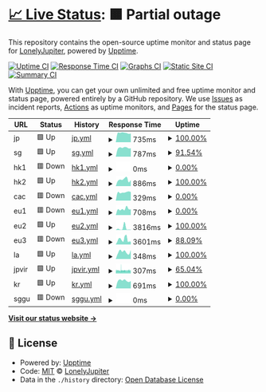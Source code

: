 # [📈 Live Status](https://www.skrr.eu.org): <!--live status--> **🟧 Partial outage**

This repository contains the open-source uptime monitor and status page for [LonelyJupiter](https://www.skrr.eu.org), powered by [Upptime](https://github.com/upptime/upptime).

[![Uptime CI](https://github.com/LonelyJupiter/UPPTIME/workflows/Uptime%20CI/badge.svg)](https://github.com/LonelyJupiter/UPPTIME/actions?query=workflow%3A%22Uptime+CI%22)
[![Response Time CI](https://github.com/LonelyJupiter/UPPTIME/workflows/Response%20Time%20CI/badge.svg)](https://github.com/LonelyJupiter/UPPTIME/actions?query=workflow%3A%22Response+Time+CI%22)
[![Graphs CI](https://github.com/LonelyJupiter/UPPTIME/workflows/Graphs%20CI/badge.svg)](https://github.com/LonelyJupiter/UPPTIME/actions?query=workflow%3A%22Graphs+CI%22)
[![Static Site CI](https://github.com/LonelyJupiter/UPPTIME/workflows/Static%20Site%20CI/badge.svg)](https://github.com/LonelyJupiter/UPPTIME/actions?query=workflow%3A%22Static+Site+CI%22)
[![Summary CI](https://github.com/LonelyJupiter/UPPTIME/workflows/Summary%20CI/badge.svg)](https://github.com/LonelyJupiter/UPPTIME/actions?query=workflow%3A%22Summary+CI%22)

With [Upptime](https://upptime.js.org), you can get your own unlimited and free uptime monitor and status page, powered entirely by a GitHub repository. We use [Issues](https://github.com/LonelyJupiter/UPPTIME/issues) as incident reports, [Actions](https://github.com/LonelyJupiter/UPPTIME/actions) as uptime monitors, and [Pages](https://www.skrr.eu.org) for the status page.

<!--start: status pages-->
<!-- This summary is generated by Upptime (https://github.com/upptime/upptime) -->
<!-- Do not edit this manually, your changes will be overwritten -->
<!-- prettier-ignore -->
| URL | Status | History | Response Time | Uptime |
| --- | ------ | ------- | ------------- | ------ |
| <img alt="" src="https://icons.duckduckgo.com/ip3/null.ico" height="13"> jp | 🟩 Up | [jp.yml](https://github.com/LonelyJupiter/UPPTIME/commits/HEAD/history/jp.yml) | <details><summary><img alt="Response time graph" src="./graphs/jp/response-time-week.png" height="20"> 735ms</summary><br><a href="https://www.skrr.eu.org/history/jp"><img alt="Response time 754" src="https://img.shields.io/endpoint?url=https%3A%2F%2Fraw.githubusercontent.com%2FLonelyJupiter%2FUPPTIME%2FHEAD%2Fapi%2Fjp%2Fresponse-time.json"></a><br><a href="https://www.skrr.eu.org/history/jp"><img alt="24-hour response time 684" src="https://img.shields.io/endpoint?url=https%3A%2F%2Fraw.githubusercontent.com%2FLonelyJupiter%2FUPPTIME%2FHEAD%2Fapi%2Fjp%2Fresponse-time-day.json"></a><br><a href="https://www.skrr.eu.org/history/jp"><img alt="7-day response time 735" src="https://img.shields.io/endpoint?url=https%3A%2F%2Fraw.githubusercontent.com%2FLonelyJupiter%2FUPPTIME%2FHEAD%2Fapi%2Fjp%2Fresponse-time-week.json"></a><br><a href="https://www.skrr.eu.org/history/jp"><img alt="30-day response time 720" src="https://img.shields.io/endpoint?url=https%3A%2F%2Fraw.githubusercontent.com%2FLonelyJupiter%2FUPPTIME%2FHEAD%2Fapi%2Fjp%2Fresponse-time-month.json"></a><br><a href="https://www.skrr.eu.org/history/jp"><img alt="1-year response time 754" src="https://img.shields.io/endpoint?url=https%3A%2F%2Fraw.githubusercontent.com%2FLonelyJupiter%2FUPPTIME%2FHEAD%2Fapi%2Fjp%2Fresponse-time-year.json"></a></details> | <details><summary><a href="https://www.skrr.eu.org/history/jp">100.00%</a></summary><a href="https://www.skrr.eu.org/history/jp"><img alt="All-time uptime 95.51%" src="https://img.shields.io/endpoint?url=https%3A%2F%2Fraw.githubusercontent.com%2FLonelyJupiter%2FUPPTIME%2FHEAD%2Fapi%2Fjp%2Fuptime.json"></a><br><a href="https://www.skrr.eu.org/history/jp"><img alt="24-hour uptime 100.00%" src="https://img.shields.io/endpoint?url=https%3A%2F%2Fraw.githubusercontent.com%2FLonelyJupiter%2FUPPTIME%2FHEAD%2Fapi%2Fjp%2Fuptime-day.json"></a><br><a href="https://www.skrr.eu.org/history/jp"><img alt="7-day uptime 100.00%" src="https://img.shields.io/endpoint?url=https%3A%2F%2Fraw.githubusercontent.com%2FLonelyJupiter%2FUPPTIME%2FHEAD%2Fapi%2Fjp%2Fuptime-week.json"></a><br><a href="https://www.skrr.eu.org/history/jp"><img alt="30-day uptime 92.50%" src="https://img.shields.io/endpoint?url=https%3A%2F%2Fraw.githubusercontent.com%2FLonelyJupiter%2FUPPTIME%2FHEAD%2Fapi%2Fjp%2Fuptime-month.json"></a><br><a href="https://www.skrr.eu.org/history/jp"><img alt="1-year uptime 95.51%" src="https://img.shields.io/endpoint?url=https%3A%2F%2Fraw.githubusercontent.com%2FLonelyJupiter%2FUPPTIME%2FHEAD%2Fapi%2Fjp%2Fuptime-year.json"></a></details>
| <img alt="" src="https://icons.duckduckgo.com/ip3/null.ico" height="13"> sg | 🟩 Up | [sg.yml](https://github.com/LonelyJupiter/UPPTIME/commits/HEAD/history/sg.yml) | <details><summary><img alt="Response time graph" src="./graphs/sg/response-time-week.png" height="20"> 787ms</summary><br><a href="https://www.skrr.eu.org/history/sg"><img alt="Response time 801" src="https://img.shields.io/endpoint?url=https%3A%2F%2Fraw.githubusercontent.com%2FLonelyJupiter%2FUPPTIME%2FHEAD%2Fapi%2Fsg%2Fresponse-time.json"></a><br><a href="https://www.skrr.eu.org/history/sg"><img alt="24-hour response time 746" src="https://img.shields.io/endpoint?url=https%3A%2F%2Fraw.githubusercontent.com%2FLonelyJupiter%2FUPPTIME%2FHEAD%2Fapi%2Fsg%2Fresponse-time-day.json"></a><br><a href="https://www.skrr.eu.org/history/sg"><img alt="7-day response time 787" src="https://img.shields.io/endpoint?url=https%3A%2F%2Fraw.githubusercontent.com%2FLonelyJupiter%2FUPPTIME%2FHEAD%2Fapi%2Fsg%2Fresponse-time-week.json"></a><br><a href="https://www.skrr.eu.org/history/sg"><img alt="30-day response time 803" src="https://img.shields.io/endpoint?url=https%3A%2F%2Fraw.githubusercontent.com%2FLonelyJupiter%2FUPPTIME%2FHEAD%2Fapi%2Fsg%2Fresponse-time-month.json"></a><br><a href="https://www.skrr.eu.org/history/sg"><img alt="1-year response time 801" src="https://img.shields.io/endpoint?url=https%3A%2F%2Fraw.githubusercontent.com%2FLonelyJupiter%2FUPPTIME%2FHEAD%2Fapi%2Fsg%2Fresponse-time-year.json"></a></details> | <details><summary><a href="https://www.skrr.eu.org/history/sg">91.54%</a></summary><a href="https://www.skrr.eu.org/history/sg"><img alt="All-time uptime 99.15%" src="https://img.shields.io/endpoint?url=https%3A%2F%2Fraw.githubusercontent.com%2FLonelyJupiter%2FUPPTIME%2FHEAD%2Fapi%2Fsg%2Fuptime.json"></a><br><a href="https://www.skrr.eu.org/history/sg"><img alt="24-hour uptime 100.00%" src="https://img.shields.io/endpoint?url=https%3A%2F%2Fraw.githubusercontent.com%2FLonelyJupiter%2FUPPTIME%2FHEAD%2Fapi%2Fsg%2Fuptime-day.json"></a><br><a href="https://www.skrr.eu.org/history/sg"><img alt="7-day uptime 91.54%" src="https://img.shields.io/endpoint?url=https%3A%2F%2Fraw.githubusercontent.com%2FLonelyJupiter%2FUPPTIME%2FHEAD%2Fapi%2Fsg%2Fuptime-week.json"></a><br><a href="https://www.skrr.eu.org/history/sg"><img alt="30-day uptime 98.05%" src="https://img.shields.io/endpoint?url=https%3A%2F%2Fraw.githubusercontent.com%2FLonelyJupiter%2FUPPTIME%2FHEAD%2Fapi%2Fsg%2Fuptime-month.json"></a><br><a href="https://www.skrr.eu.org/history/sg"><img alt="1-year uptime 99.15%" src="https://img.shields.io/endpoint?url=https%3A%2F%2Fraw.githubusercontent.com%2FLonelyJupiter%2FUPPTIME%2FHEAD%2Fapi%2Fsg%2Fuptime-year.json"></a></details>
| <img alt="" src="https://icons.duckduckgo.com/ip3/null.ico" height="13"> hk1 | 🟥 Down | [hk1.yml](https://github.com/LonelyJupiter/UPPTIME/commits/HEAD/history/hk1.yml) | <details><summary><img alt="Response time graph" src="./graphs/hk1/response-time-week.png" height="20"> 0ms</summary><br><a href="https://www.skrr.eu.org/history/hk1"><img alt="Response time 1003" src="https://img.shields.io/endpoint?url=https%3A%2F%2Fraw.githubusercontent.com%2FLonelyJupiter%2FUPPTIME%2FHEAD%2Fapi%2Fhk1%2Fresponse-time.json"></a><br><a href="https://www.skrr.eu.org/history/hk1"><img alt="24-hour response time 0" src="https://img.shields.io/endpoint?url=https%3A%2F%2Fraw.githubusercontent.com%2FLonelyJupiter%2FUPPTIME%2FHEAD%2Fapi%2Fhk1%2Fresponse-time-day.json"></a><br><a href="https://www.skrr.eu.org/history/hk1"><img alt="7-day response time 0" src="https://img.shields.io/endpoint?url=https%3A%2F%2Fraw.githubusercontent.com%2FLonelyJupiter%2FUPPTIME%2FHEAD%2Fapi%2Fhk1%2Fresponse-time-week.json"></a><br><a href="https://www.skrr.eu.org/history/hk1"><img alt="30-day response time 1478" src="https://img.shields.io/endpoint?url=https%3A%2F%2Fraw.githubusercontent.com%2FLonelyJupiter%2FUPPTIME%2FHEAD%2Fapi%2Fhk1%2Fresponse-time-month.json"></a><br><a href="https://www.skrr.eu.org/history/hk1"><img alt="1-year response time 1003" src="https://img.shields.io/endpoint?url=https%3A%2F%2Fraw.githubusercontent.com%2FLonelyJupiter%2FUPPTIME%2FHEAD%2Fapi%2Fhk1%2Fresponse-time-year.json"></a></details> | <details><summary><a href="https://www.skrr.eu.org/history/hk1">0.00%</a></summary><a href="https://www.skrr.eu.org/history/hk1"><img alt="All-time uptime 36.03%" src="https://img.shields.io/endpoint?url=https%3A%2F%2Fraw.githubusercontent.com%2FLonelyJupiter%2FUPPTIME%2FHEAD%2Fapi%2Fhk1%2Fuptime.json"></a><br><a href="https://www.skrr.eu.org/history/hk1"><img alt="24-hour uptime 0.00%" src="https://img.shields.io/endpoint?url=https%3A%2F%2Fraw.githubusercontent.com%2FLonelyJupiter%2FUPPTIME%2FHEAD%2Fapi%2Fhk1%2Fuptime-day.json"></a><br><a href="https://www.skrr.eu.org/history/hk1"><img alt="7-day uptime 0.00%" src="https://img.shields.io/endpoint?url=https%3A%2F%2Fraw.githubusercontent.com%2FLonelyJupiter%2FUPPTIME%2FHEAD%2Fapi%2Fhk1%2Fuptime-week.json"></a><br><a href="https://www.skrr.eu.org/history/hk1"><img alt="30-day uptime 15.36%" src="https://img.shields.io/endpoint?url=https%3A%2F%2Fraw.githubusercontent.com%2FLonelyJupiter%2FUPPTIME%2FHEAD%2Fapi%2Fhk1%2Fuptime-month.json"></a><br><a href="https://www.skrr.eu.org/history/hk1"><img alt="1-year uptime 36.03%" src="https://img.shields.io/endpoint?url=https%3A%2F%2Fraw.githubusercontent.com%2FLonelyJupiter%2FUPPTIME%2FHEAD%2Fapi%2Fhk1%2Fuptime-year.json"></a></details>
| <img alt="" src="https://icons.duckduckgo.com/ip3/null.ico" height="13"> hk2 | 🟩 Up | [hk2.yml](https://github.com/LonelyJupiter/UPPTIME/commits/HEAD/history/hk2.yml) | <details><summary><img alt="Response time graph" src="./graphs/hk2/response-time-week.png" height="20"> 886ms</summary><br><a href="https://www.skrr.eu.org/history/hk2"><img alt="Response time 1040" src="https://img.shields.io/endpoint?url=https%3A%2F%2Fraw.githubusercontent.com%2FLonelyJupiter%2FUPPTIME%2FHEAD%2Fapi%2Fhk2%2Fresponse-time.json"></a><br><a href="https://www.skrr.eu.org/history/hk2"><img alt="24-hour response time 825" src="https://img.shields.io/endpoint?url=https%3A%2F%2Fraw.githubusercontent.com%2FLonelyJupiter%2FUPPTIME%2FHEAD%2Fapi%2Fhk2%2Fresponse-time-day.json"></a><br><a href="https://www.skrr.eu.org/history/hk2"><img alt="7-day response time 886" src="https://img.shields.io/endpoint?url=https%3A%2F%2Fraw.githubusercontent.com%2FLonelyJupiter%2FUPPTIME%2FHEAD%2Fapi%2Fhk2%2Fresponse-time-week.json"></a><br><a href="https://www.skrr.eu.org/history/hk2"><img alt="30-day response time 1124" src="https://img.shields.io/endpoint?url=https%3A%2F%2Fraw.githubusercontent.com%2FLonelyJupiter%2FUPPTIME%2FHEAD%2Fapi%2Fhk2%2Fresponse-time-month.json"></a><br><a href="https://www.skrr.eu.org/history/hk2"><img alt="1-year response time 1040" src="https://img.shields.io/endpoint?url=https%3A%2F%2Fraw.githubusercontent.com%2FLonelyJupiter%2FUPPTIME%2FHEAD%2Fapi%2Fhk2%2Fresponse-time-year.json"></a></details> | <details><summary><a href="https://www.skrr.eu.org/history/hk2">100.00%</a></summary><a href="https://www.skrr.eu.org/history/hk2"><img alt="All-time uptime 50.71%" src="https://img.shields.io/endpoint?url=https%3A%2F%2Fraw.githubusercontent.com%2FLonelyJupiter%2FUPPTIME%2FHEAD%2Fapi%2Fhk2%2Fuptime.json"></a><br><a href="https://www.skrr.eu.org/history/hk2"><img alt="24-hour uptime 100.00%" src="https://img.shields.io/endpoint?url=https%3A%2F%2Fraw.githubusercontent.com%2FLonelyJupiter%2FUPPTIME%2FHEAD%2Fapi%2Fhk2%2Fuptime-day.json"></a><br><a href="https://www.skrr.eu.org/history/hk2"><img alt="7-day uptime 100.00%" src="https://img.shields.io/endpoint?url=https%3A%2F%2Fraw.githubusercontent.com%2FLonelyJupiter%2FUPPTIME%2FHEAD%2Fapi%2Fhk2%2Fuptime-week.json"></a><br><a href="https://www.skrr.eu.org/history/hk2"><img alt="30-day uptime 90.34%" src="https://img.shields.io/endpoint?url=https%3A%2F%2Fraw.githubusercontent.com%2FLonelyJupiter%2FUPPTIME%2FHEAD%2Fapi%2Fhk2%2Fuptime-month.json"></a><br><a href="https://www.skrr.eu.org/history/hk2"><img alt="1-year uptime 50.71%" src="https://img.shields.io/endpoint?url=https%3A%2F%2Fraw.githubusercontent.com%2FLonelyJupiter%2FUPPTIME%2FHEAD%2Fapi%2Fhk2%2Fuptime-year.json"></a></details>
| <img alt="" src="https://icons.duckduckgo.com/ip3/null.ico" height="13"> cac | 🟥 Down | [cac.yml](https://github.com/LonelyJupiter/UPPTIME/commits/HEAD/history/cac.yml) | <details><summary><img alt="Response time graph" src="./graphs/cac/response-time-week.png" height="20"> 329ms</summary><br><a href="https://www.skrr.eu.org/history/cac"><img alt="Response time 362" src="https://img.shields.io/endpoint?url=https%3A%2F%2Fraw.githubusercontent.com%2FLonelyJupiter%2FUPPTIME%2FHEAD%2Fapi%2Fcac%2Fresponse-time.json"></a><br><a href="https://www.skrr.eu.org/history/cac"><img alt="24-hour response time 339" src="https://img.shields.io/endpoint?url=https%3A%2F%2Fraw.githubusercontent.com%2FLonelyJupiter%2FUPPTIME%2FHEAD%2Fapi%2Fcac%2Fresponse-time-day.json"></a><br><a href="https://www.skrr.eu.org/history/cac"><img alt="7-day response time 329" src="https://img.shields.io/endpoint?url=https%3A%2F%2Fraw.githubusercontent.com%2FLonelyJupiter%2FUPPTIME%2FHEAD%2Fapi%2Fcac%2Fresponse-time-week.json"></a><br><a href="https://www.skrr.eu.org/history/cac"><img alt="30-day response time 340" src="https://img.shields.io/endpoint?url=https%3A%2F%2Fraw.githubusercontent.com%2FLonelyJupiter%2FUPPTIME%2FHEAD%2Fapi%2Fcac%2Fresponse-time-month.json"></a><br><a href="https://www.skrr.eu.org/history/cac"><img alt="1-year response time 362" src="https://img.shields.io/endpoint?url=https%3A%2F%2Fraw.githubusercontent.com%2FLonelyJupiter%2FUPPTIME%2FHEAD%2Fapi%2Fcac%2Fresponse-time-year.json"></a></details> | <details><summary><a href="https://www.skrr.eu.org/history/cac">0.00%</a></summary><a href="https://www.skrr.eu.org/history/cac"><img alt="All-time uptime 88.40%" src="https://img.shields.io/endpoint?url=https%3A%2F%2Fraw.githubusercontent.com%2FLonelyJupiter%2FUPPTIME%2FHEAD%2Fapi%2Fcac%2Fuptime.json"></a><br><a href="https://www.skrr.eu.org/history/cac"><img alt="24-hour uptime 0.00%" src="https://img.shields.io/endpoint?url=https%3A%2F%2Fraw.githubusercontent.com%2FLonelyJupiter%2FUPPTIME%2FHEAD%2Fapi%2Fcac%2Fuptime-day.json"></a><br><a href="https://www.skrr.eu.org/history/cac"><img alt="7-day uptime 0.00%" src="https://img.shields.io/endpoint?url=https%3A%2F%2Fraw.githubusercontent.com%2FLonelyJupiter%2FUPPTIME%2FHEAD%2Fapi%2Fcac%2Fuptime-week.json"></a><br><a href="https://www.skrr.eu.org/history/cac"><img alt="30-day uptime 71.50%" src="https://img.shields.io/endpoint?url=https%3A%2F%2Fraw.githubusercontent.com%2FLonelyJupiter%2FUPPTIME%2FHEAD%2Fapi%2Fcac%2Fuptime-month.json"></a><br><a href="https://www.skrr.eu.org/history/cac"><img alt="1-year uptime 88.40%" src="https://img.shields.io/endpoint?url=https%3A%2F%2Fraw.githubusercontent.com%2FLonelyJupiter%2FUPPTIME%2FHEAD%2Fapi%2Fcac%2Fuptime-year.json"></a></details>
| <img alt="" src="https://icons.duckduckgo.com/ip3/null.ico" height="13"> eu1 | 🟥 Down | [eu1.yml](https://github.com/LonelyJupiter/UPPTIME/commits/HEAD/history/eu1.yml) | <details><summary><img alt="Response time graph" src="./graphs/eu1/response-time-week.png" height="20"> 708ms</summary><br><a href="https://www.skrr.eu.org/history/eu1"><img alt="Response time 719" src="https://img.shields.io/endpoint?url=https%3A%2F%2Fraw.githubusercontent.com%2FLonelyJupiter%2FUPPTIME%2FHEAD%2Fapi%2Feu1%2Fresponse-time.json"></a><br><a href="https://www.skrr.eu.org/history/eu1"><img alt="24-hour response time 674" src="https://img.shields.io/endpoint?url=https%3A%2F%2Fraw.githubusercontent.com%2FLonelyJupiter%2FUPPTIME%2FHEAD%2Fapi%2Feu1%2Fresponse-time-day.json"></a><br><a href="https://www.skrr.eu.org/history/eu1"><img alt="7-day response time 708" src="https://img.shields.io/endpoint?url=https%3A%2F%2Fraw.githubusercontent.com%2FLonelyJupiter%2FUPPTIME%2FHEAD%2Fapi%2Feu1%2Fresponse-time-week.json"></a><br><a href="https://www.skrr.eu.org/history/eu1"><img alt="30-day response time 683" src="https://img.shields.io/endpoint?url=https%3A%2F%2Fraw.githubusercontent.com%2FLonelyJupiter%2FUPPTIME%2FHEAD%2Fapi%2Feu1%2Fresponse-time-month.json"></a><br><a href="https://www.skrr.eu.org/history/eu1"><img alt="1-year response time 719" src="https://img.shields.io/endpoint?url=https%3A%2F%2Fraw.githubusercontent.com%2FLonelyJupiter%2FUPPTIME%2FHEAD%2Fapi%2Feu1%2Fresponse-time-year.json"></a></details> | <details><summary><a href="https://www.skrr.eu.org/history/eu1">0.00%</a></summary><a href="https://www.skrr.eu.org/history/eu1"><img alt="All-time uptime 22.74%" src="https://img.shields.io/endpoint?url=https%3A%2F%2Fraw.githubusercontent.com%2FLonelyJupiter%2FUPPTIME%2FHEAD%2Fapi%2Feu1%2Fuptime.json"></a><br><a href="https://www.skrr.eu.org/history/eu1"><img alt="24-hour uptime 0.00%" src="https://img.shields.io/endpoint?url=https%3A%2F%2Fraw.githubusercontent.com%2FLonelyJupiter%2FUPPTIME%2FHEAD%2Fapi%2Feu1%2Fuptime-day.json"></a><br><a href="https://www.skrr.eu.org/history/eu1"><img alt="7-day uptime 0.00%" src="https://img.shields.io/endpoint?url=https%3A%2F%2Fraw.githubusercontent.com%2FLonelyJupiter%2FUPPTIME%2FHEAD%2Fapi%2Feu1%2Fuptime-week.json"></a><br><a href="https://www.skrr.eu.org/history/eu1"><img alt="30-day uptime 0.00%" src="https://img.shields.io/endpoint?url=https%3A%2F%2Fraw.githubusercontent.com%2FLonelyJupiter%2FUPPTIME%2FHEAD%2Fapi%2Feu1%2Fuptime-month.json"></a><br><a href="https://www.skrr.eu.org/history/eu1"><img alt="1-year uptime 22.74%" src="https://img.shields.io/endpoint?url=https%3A%2F%2Fraw.githubusercontent.com%2FLonelyJupiter%2FUPPTIME%2FHEAD%2Fapi%2Feu1%2Fuptime-year.json"></a></details>
| <img alt="" src="https://icons.duckduckgo.com/ip3/null.ico" height="13"> eu2 | 🟩 Up | [eu2.yml](https://github.com/LonelyJupiter/UPPTIME/commits/HEAD/history/eu2.yml) | <details><summary><img alt="Response time graph" src="./graphs/eu2/response-time-week.png" height="20"> 3816ms</summary><br><a href="https://www.skrr.eu.org/history/eu2"><img alt="Response time 1633" src="https://img.shields.io/endpoint?url=https%3A%2F%2Fraw.githubusercontent.com%2FLonelyJupiter%2FUPPTIME%2FHEAD%2Fapi%2Feu2%2Fresponse-time.json"></a><br><a href="https://www.skrr.eu.org/history/eu2"><img alt="24-hour response time 672" src="https://img.shields.io/endpoint?url=https%3A%2F%2Fraw.githubusercontent.com%2FLonelyJupiter%2FUPPTIME%2FHEAD%2Fapi%2Feu2%2Fresponse-time-day.json"></a><br><a href="https://www.skrr.eu.org/history/eu2"><img alt="7-day response time 3816" src="https://img.shields.io/endpoint?url=https%3A%2F%2Fraw.githubusercontent.com%2FLonelyJupiter%2FUPPTIME%2FHEAD%2Fapi%2Feu2%2Fresponse-time-week.json"></a><br><a href="https://www.skrr.eu.org/history/eu2"><img alt="30-day response time 2496" src="https://img.shields.io/endpoint?url=https%3A%2F%2Fraw.githubusercontent.com%2FLonelyJupiter%2FUPPTIME%2FHEAD%2Fapi%2Feu2%2Fresponse-time-month.json"></a><br><a href="https://www.skrr.eu.org/history/eu2"><img alt="1-year response time 1633" src="https://img.shields.io/endpoint?url=https%3A%2F%2Fraw.githubusercontent.com%2FLonelyJupiter%2FUPPTIME%2FHEAD%2Fapi%2Feu2%2Fresponse-time-year.json"></a></details> | <details><summary><a href="https://www.skrr.eu.org/history/eu2">100.00%</a></summary><a href="https://www.skrr.eu.org/history/eu2"><img alt="All-time uptime 81.60%" src="https://img.shields.io/endpoint?url=https%3A%2F%2Fraw.githubusercontent.com%2FLonelyJupiter%2FUPPTIME%2FHEAD%2Fapi%2Feu2%2Fuptime.json"></a><br><a href="https://www.skrr.eu.org/history/eu2"><img alt="24-hour uptime 100.00%" src="https://img.shields.io/endpoint?url=https%3A%2F%2Fraw.githubusercontent.com%2FLonelyJupiter%2FUPPTIME%2FHEAD%2Fapi%2Feu2%2Fuptime-day.json"></a><br><a href="https://www.skrr.eu.org/history/eu2"><img alt="7-day uptime 100.00%" src="https://img.shields.io/endpoint?url=https%3A%2F%2Fraw.githubusercontent.com%2FLonelyJupiter%2FUPPTIME%2FHEAD%2Fapi%2Feu2%2Fuptime-week.json"></a><br><a href="https://www.skrr.eu.org/history/eu2"><img alt="30-day uptime 99.07%" src="https://img.shields.io/endpoint?url=https%3A%2F%2Fraw.githubusercontent.com%2FLonelyJupiter%2FUPPTIME%2FHEAD%2Fapi%2Feu2%2Fuptime-month.json"></a><br><a href="https://www.skrr.eu.org/history/eu2"><img alt="1-year uptime 81.60%" src="https://img.shields.io/endpoint?url=https%3A%2F%2Fraw.githubusercontent.com%2FLonelyJupiter%2FUPPTIME%2FHEAD%2Fapi%2Feu2%2Fuptime-year.json"></a></details>
| <img alt="" src="https://icons.duckduckgo.com/ip3/null.ico" height="13"> eu3 | 🟥 Down | [eu3.yml](https://github.com/LonelyJupiter/UPPTIME/commits/HEAD/history/eu3.yml) | <details><summary><img alt="Response time graph" src="./graphs/eu3/response-time-week.png" height="20"> 3601ms</summary><br><a href="https://www.skrr.eu.org/history/eu3"><img alt="Response time 2005" src="https://img.shields.io/endpoint?url=https%3A%2F%2Fraw.githubusercontent.com%2FLonelyJupiter%2FUPPTIME%2FHEAD%2Fapi%2Feu3%2Fresponse-time.json"></a><br><a href="https://www.skrr.eu.org/history/eu3"><img alt="24-hour response time 7263" src="https://img.shields.io/endpoint?url=https%3A%2F%2Fraw.githubusercontent.com%2FLonelyJupiter%2FUPPTIME%2FHEAD%2Fapi%2Feu3%2Fresponse-time-day.json"></a><br><a href="https://www.skrr.eu.org/history/eu3"><img alt="7-day response time 3601" src="https://img.shields.io/endpoint?url=https%3A%2F%2Fraw.githubusercontent.com%2FLonelyJupiter%2FUPPTIME%2FHEAD%2Fapi%2Feu3%2Fresponse-time-week.json"></a><br><a href="https://www.skrr.eu.org/history/eu3"><img alt="30-day response time 2359" src="https://img.shields.io/endpoint?url=https%3A%2F%2Fraw.githubusercontent.com%2FLonelyJupiter%2FUPPTIME%2FHEAD%2Fapi%2Feu3%2Fresponse-time-month.json"></a><br><a href="https://www.skrr.eu.org/history/eu3"><img alt="1-year response time 2005" src="https://img.shields.io/endpoint?url=https%3A%2F%2Fraw.githubusercontent.com%2FLonelyJupiter%2FUPPTIME%2FHEAD%2Fapi%2Feu3%2Fresponse-time-year.json"></a></details> | <details><summary><a href="https://www.skrr.eu.org/history/eu3">88.09%</a></summary><a href="https://www.skrr.eu.org/history/eu3"><img alt="All-time uptime 89.71%" src="https://img.shields.io/endpoint?url=https%3A%2F%2Fraw.githubusercontent.com%2FLonelyJupiter%2FUPPTIME%2FHEAD%2Fapi%2Feu3%2Fuptime.json"></a><br><a href="https://www.skrr.eu.org/history/eu3"><img alt="24-hour uptime 80.53%" src="https://img.shields.io/endpoint?url=https%3A%2F%2Fraw.githubusercontent.com%2FLonelyJupiter%2FUPPTIME%2FHEAD%2Fapi%2Feu3%2Fuptime-day.json"></a><br><a href="https://www.skrr.eu.org/history/eu3"><img alt="7-day uptime 88.09%" src="https://img.shields.io/endpoint?url=https%3A%2F%2Fraw.githubusercontent.com%2FLonelyJupiter%2FUPPTIME%2FHEAD%2Fapi%2Feu3%2Fuptime-week.json"></a><br><a href="https://www.skrr.eu.org/history/eu3"><img alt="30-day uptime 95.60%" src="https://img.shields.io/endpoint?url=https%3A%2F%2Fraw.githubusercontent.com%2FLonelyJupiter%2FUPPTIME%2FHEAD%2Fapi%2Feu3%2Fuptime-month.json"></a><br><a href="https://www.skrr.eu.org/history/eu3"><img alt="1-year uptime 89.71%" src="https://img.shields.io/endpoint?url=https%3A%2F%2Fraw.githubusercontent.com%2FLonelyJupiter%2FUPPTIME%2FHEAD%2Fapi%2Feu3%2Fuptime-year.json"></a></details>
| <img alt="" src="https://icons.duckduckgo.com/ip3/null.ico" height="13"> la | 🟩 Up | [la.yml](https://github.com/LonelyJupiter/UPPTIME/commits/HEAD/history/la.yml) | <details><summary><img alt="Response time graph" src="./graphs/la/response-time-week.png" height="20"> 348ms</summary><br><a href="https://www.skrr.eu.org/history/la"><img alt="Response time 505" src="https://img.shields.io/endpoint?url=https%3A%2F%2Fraw.githubusercontent.com%2FLonelyJupiter%2FUPPTIME%2FHEAD%2Fapi%2Fla%2Fresponse-time.json"></a><br><a href="https://www.skrr.eu.org/history/la"><img alt="24-hour response time 434" src="https://img.shields.io/endpoint?url=https%3A%2F%2Fraw.githubusercontent.com%2FLonelyJupiter%2FUPPTIME%2FHEAD%2Fapi%2Fla%2Fresponse-time-day.json"></a><br><a href="https://www.skrr.eu.org/history/la"><img alt="7-day response time 348" src="https://img.shields.io/endpoint?url=https%3A%2F%2Fraw.githubusercontent.com%2FLonelyJupiter%2FUPPTIME%2FHEAD%2Fapi%2Fla%2Fresponse-time-week.json"></a><br><a href="https://www.skrr.eu.org/history/la"><img alt="30-day response time 681" src="https://img.shields.io/endpoint?url=https%3A%2F%2Fraw.githubusercontent.com%2FLonelyJupiter%2FUPPTIME%2FHEAD%2Fapi%2Fla%2Fresponse-time-month.json"></a><br><a href="https://www.skrr.eu.org/history/la"><img alt="1-year response time 505" src="https://img.shields.io/endpoint?url=https%3A%2F%2Fraw.githubusercontent.com%2FLonelyJupiter%2FUPPTIME%2FHEAD%2Fapi%2Fla%2Fresponse-time-year.json"></a></details> | <details><summary><a href="https://www.skrr.eu.org/history/la">100.00%</a></summary><a href="https://www.skrr.eu.org/history/la"><img alt="All-time uptime 49.74%" src="https://img.shields.io/endpoint?url=https%3A%2F%2Fraw.githubusercontent.com%2FLonelyJupiter%2FUPPTIME%2FHEAD%2Fapi%2Fla%2Fuptime.json"></a><br><a href="https://www.skrr.eu.org/history/la"><img alt="24-hour uptime 100.00%" src="https://img.shields.io/endpoint?url=https%3A%2F%2Fraw.githubusercontent.com%2FLonelyJupiter%2FUPPTIME%2FHEAD%2Fapi%2Fla%2Fuptime-day.json"></a><br><a href="https://www.skrr.eu.org/history/la"><img alt="7-day uptime 100.00%" src="https://img.shields.io/endpoint?url=https%3A%2F%2Fraw.githubusercontent.com%2FLonelyJupiter%2FUPPTIME%2FHEAD%2Fapi%2Fla%2Fuptime-week.json"></a><br><a href="https://www.skrr.eu.org/history/la"><img alt="30-day uptime 38.51%" src="https://img.shields.io/endpoint?url=https%3A%2F%2Fraw.githubusercontent.com%2FLonelyJupiter%2FUPPTIME%2FHEAD%2Fapi%2Fla%2Fuptime-month.json"></a><br><a href="https://www.skrr.eu.org/history/la"><img alt="1-year uptime 49.74%" src="https://img.shields.io/endpoint?url=https%3A%2F%2Fraw.githubusercontent.com%2FLonelyJupiter%2FUPPTIME%2FHEAD%2Fapi%2Fla%2Fuptime-year.json"></a></details>
| <img alt="" src="https://icons.duckduckgo.com/ip3/null.ico" height="13"> jpvir | 🟩 Up | [jpvir.yml](https://github.com/LonelyJupiter/UPPTIME/commits/HEAD/history/jpvir.yml) | <details><summary><img alt="Response time graph" src="./graphs/jpvir/response-time-week.png" height="20"> 307ms</summary><br><a href="https://www.skrr.eu.org/history/jpvir"><img alt="Response time 203" src="https://img.shields.io/endpoint?url=https%3A%2F%2Fraw.githubusercontent.com%2FLonelyJupiter%2FUPPTIME%2FHEAD%2Fapi%2Fjpvir%2Fresponse-time.json"></a><br><a href="https://www.skrr.eu.org/history/jpvir"><img alt="24-hour response time 311" src="https://img.shields.io/endpoint?url=https%3A%2F%2Fraw.githubusercontent.com%2FLonelyJupiter%2FUPPTIME%2FHEAD%2Fapi%2Fjpvir%2Fresponse-time-day.json"></a><br><a href="https://www.skrr.eu.org/history/jpvir"><img alt="7-day response time 307" src="https://img.shields.io/endpoint?url=https%3A%2F%2Fraw.githubusercontent.com%2FLonelyJupiter%2FUPPTIME%2FHEAD%2Fapi%2Fjpvir%2Fresponse-time-week.json"></a><br><a href="https://www.skrr.eu.org/history/jpvir"><img alt="30-day response time 172" src="https://img.shields.io/endpoint?url=https%3A%2F%2Fraw.githubusercontent.com%2FLonelyJupiter%2FUPPTIME%2FHEAD%2Fapi%2Fjpvir%2Fresponse-time-month.json"></a><br><a href="https://www.skrr.eu.org/history/jpvir"><img alt="1-year response time 203" src="https://img.shields.io/endpoint?url=https%3A%2F%2Fraw.githubusercontent.com%2FLonelyJupiter%2FUPPTIME%2FHEAD%2Fapi%2Fjpvir%2Fresponse-time-year.json"></a></details> | <details><summary><a href="https://www.skrr.eu.org/history/jpvir">65.04%</a></summary><a href="https://www.skrr.eu.org/history/jpvir"><img alt="All-time uptime 96.76%" src="https://img.shields.io/endpoint?url=https%3A%2F%2Fraw.githubusercontent.com%2FLonelyJupiter%2FUPPTIME%2FHEAD%2Fapi%2Fjpvir%2Fuptime.json"></a><br><a href="https://www.skrr.eu.org/history/jpvir"><img alt="24-hour uptime 60.19%" src="https://img.shields.io/endpoint?url=https%3A%2F%2Fraw.githubusercontent.com%2FLonelyJupiter%2FUPPTIME%2FHEAD%2Fapi%2Fjpvir%2Fuptime-day.json"></a><br><a href="https://www.skrr.eu.org/history/jpvir"><img alt="7-day uptime 65.04%" src="https://img.shields.io/endpoint?url=https%3A%2F%2Fraw.githubusercontent.com%2FLonelyJupiter%2FUPPTIME%2FHEAD%2Fapi%2Fjpvir%2Fuptime-week.json"></a><br><a href="https://www.skrr.eu.org/history/jpvir"><img alt="30-day uptime 91.95%" src="https://img.shields.io/endpoint?url=https%3A%2F%2Fraw.githubusercontent.com%2FLonelyJupiter%2FUPPTIME%2FHEAD%2Fapi%2Fjpvir%2Fuptime-month.json"></a><br><a href="https://www.skrr.eu.org/history/jpvir"><img alt="1-year uptime 96.76%" src="https://img.shields.io/endpoint?url=https%3A%2F%2Fraw.githubusercontent.com%2FLonelyJupiter%2FUPPTIME%2FHEAD%2Fapi%2Fjpvir%2Fuptime-year.json"></a></details>
| <img alt="" src="https://icons.duckduckgo.com/ip3/null.ico" height="13"> kr | 🟩 Up | [kr.yml](https://github.com/LonelyJupiter/UPPTIME/commits/HEAD/history/kr.yml) | <details><summary><img alt="Response time graph" src="./graphs/kr/response-time-week.png" height="20"> 691ms</summary><br><a href="https://www.skrr.eu.org/history/kr"><img alt="Response time 879" src="https://img.shields.io/endpoint?url=https%3A%2F%2Fraw.githubusercontent.com%2FLonelyJupiter%2FUPPTIME%2FHEAD%2Fapi%2Fkr%2Fresponse-time.json"></a><br><a href="https://www.skrr.eu.org/history/kr"><img alt="24-hour response time 652" src="https://img.shields.io/endpoint?url=https%3A%2F%2Fraw.githubusercontent.com%2FLonelyJupiter%2FUPPTIME%2FHEAD%2Fapi%2Fkr%2Fresponse-time-day.json"></a><br><a href="https://www.skrr.eu.org/history/kr"><img alt="7-day response time 691" src="https://img.shields.io/endpoint?url=https%3A%2F%2Fraw.githubusercontent.com%2FLonelyJupiter%2FUPPTIME%2FHEAD%2Fapi%2Fkr%2Fresponse-time-week.json"></a><br><a href="https://www.skrr.eu.org/history/kr"><img alt="30-day response time 1129" src="https://img.shields.io/endpoint?url=https%3A%2F%2Fraw.githubusercontent.com%2FLonelyJupiter%2FUPPTIME%2FHEAD%2Fapi%2Fkr%2Fresponse-time-month.json"></a><br><a href="https://www.skrr.eu.org/history/kr"><img alt="1-year response time 879" src="https://img.shields.io/endpoint?url=https%3A%2F%2Fraw.githubusercontent.com%2FLonelyJupiter%2FUPPTIME%2FHEAD%2Fapi%2Fkr%2Fresponse-time-year.json"></a></details> | <details><summary><a href="https://www.skrr.eu.org/history/kr">100.00%</a></summary><a href="https://www.skrr.eu.org/history/kr"><img alt="All-time uptime 98.96%" src="https://img.shields.io/endpoint?url=https%3A%2F%2Fraw.githubusercontent.com%2FLonelyJupiter%2FUPPTIME%2FHEAD%2Fapi%2Fkr%2Fuptime.json"></a><br><a href="https://www.skrr.eu.org/history/kr"><img alt="24-hour uptime 100.00%" src="https://img.shields.io/endpoint?url=https%3A%2F%2Fraw.githubusercontent.com%2FLonelyJupiter%2FUPPTIME%2FHEAD%2Fapi%2Fkr%2Fuptime-day.json"></a><br><a href="https://www.skrr.eu.org/history/kr"><img alt="7-day uptime 100.00%" src="https://img.shields.io/endpoint?url=https%3A%2F%2Fraw.githubusercontent.com%2FLonelyJupiter%2FUPPTIME%2FHEAD%2Fapi%2Fkr%2Fuptime-week.json"></a><br><a href="https://www.skrr.eu.org/history/kr"><img alt="30-day uptime 97.49%" src="https://img.shields.io/endpoint?url=https%3A%2F%2Fraw.githubusercontent.com%2FLonelyJupiter%2FUPPTIME%2FHEAD%2Fapi%2Fkr%2Fuptime-month.json"></a><br><a href="https://www.skrr.eu.org/history/kr"><img alt="1-year uptime 98.96%" src="https://img.shields.io/endpoint?url=https%3A%2F%2Fraw.githubusercontent.com%2FLonelyJupiter%2FUPPTIME%2FHEAD%2Fapi%2Fkr%2Fuptime-year.json"></a></details>
| <img alt="" src="https://icons.duckduckgo.com/ip3/null.ico" height="13"> sggu | 🟥 Down | [sggu.yml](https://github.com/LonelyJupiter/UPPTIME/commits/HEAD/history/sggu.yml) | <details><summary><img alt="Response time graph" src="./graphs/sggu/response-time-week.png" height="20"> 0ms</summary><br><a href="https://www.skrr.eu.org/history/sggu"><img alt="Response time 407" src="https://img.shields.io/endpoint?url=https%3A%2F%2Fraw.githubusercontent.com%2FLonelyJupiter%2FUPPTIME%2FHEAD%2Fapi%2Fsggu%2Fresponse-time.json"></a><br><a href="https://www.skrr.eu.org/history/sggu"><img alt="24-hour response time 0" src="https://img.shields.io/endpoint?url=https%3A%2F%2Fraw.githubusercontent.com%2FLonelyJupiter%2FUPPTIME%2FHEAD%2Fapi%2Fsggu%2Fresponse-time-day.json"></a><br><a href="https://www.skrr.eu.org/history/sggu"><img alt="7-day response time 0" src="https://img.shields.io/endpoint?url=https%3A%2F%2Fraw.githubusercontent.com%2FLonelyJupiter%2FUPPTIME%2FHEAD%2Fapi%2Fsggu%2Fresponse-time-week.json"></a><br><a href="https://www.skrr.eu.org/history/sggu"><img alt="30-day response time 436" src="https://img.shields.io/endpoint?url=https%3A%2F%2Fraw.githubusercontent.com%2FLonelyJupiter%2FUPPTIME%2FHEAD%2Fapi%2Fsggu%2Fresponse-time-month.json"></a><br><a href="https://www.skrr.eu.org/history/sggu"><img alt="1-year response time 407" src="https://img.shields.io/endpoint?url=https%3A%2F%2Fraw.githubusercontent.com%2FLonelyJupiter%2FUPPTIME%2FHEAD%2Fapi%2Fsggu%2Fresponse-time-year.json"></a></details> | <details><summary><a href="https://www.skrr.eu.org/history/sggu">0.00%</a></summary><a href="https://www.skrr.eu.org/history/sggu"><img alt="All-time uptime 70.76%" src="https://img.shields.io/endpoint?url=https%3A%2F%2Fraw.githubusercontent.com%2FLonelyJupiter%2FUPPTIME%2FHEAD%2Fapi%2Fsggu%2Fuptime.json"></a><br><a href="https://www.skrr.eu.org/history/sggu"><img alt="24-hour uptime 0.00%" src="https://img.shields.io/endpoint?url=https%3A%2F%2Fraw.githubusercontent.com%2FLonelyJupiter%2FUPPTIME%2FHEAD%2Fapi%2Fsggu%2Fuptime-day.json"></a><br><a href="https://www.skrr.eu.org/history/sggu"><img alt="7-day uptime 0.00%" src="https://img.shields.io/endpoint?url=https%3A%2F%2Fraw.githubusercontent.com%2FLonelyJupiter%2FUPPTIME%2FHEAD%2Fapi%2Fsggu%2Fuptime-week.json"></a><br><a href="https://www.skrr.eu.org/history/sggu"><img alt="30-day uptime 36.34%" src="https://img.shields.io/endpoint?url=https%3A%2F%2Fraw.githubusercontent.com%2FLonelyJupiter%2FUPPTIME%2FHEAD%2Fapi%2Fsggu%2Fuptime-month.json"></a><br><a href="https://www.skrr.eu.org/history/sggu"><img alt="1-year uptime 70.76%" src="https://img.shields.io/endpoint?url=https%3A%2F%2Fraw.githubusercontent.com%2FLonelyJupiter%2FUPPTIME%2FHEAD%2Fapi%2Fsggu%2Fuptime-year.json"></a></details>

<!--end: status pages-->

[**Visit our status website →**](https://www.skrr.eu.org)

## 📄 License

- Powered by: [Upptime](https://github.com/upptime/upptime)
- Code: [MIT](./LICENSE) © [LonelyJupiter](https://www.skrr.eu.org)
- Data in the `./history` directory: [Open Database License](https://opendatacommons.org/licenses/odbl/1-0/)
